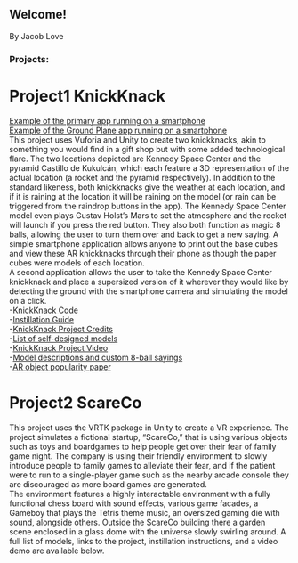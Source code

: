 ## Welcome!
By Jacob Love

### Projects:


# Project1 KnickKnack
[Example of the primary app running on a smartphone](https://github.com/JacobLove1/Site/blob/92f249924df36d2dbf9b63fa88e0eae7505a9ea3/Screenshot_20210920-135740_KnickKnack.jpg)\
[Example of the Ground Plane app running on a smartphone](https://github.com/JacobLove1/Site/blob/92f249924df36d2dbf9b63fa88e0eae7505a9ea3/Screenshot_20210918-161930_Ground.jpg)\
This project uses Vuforia and Unity to create two knickknacks, akin to something you would find in a gift 
shop but with some added technological flare. The two locations depicted are Kennedy Space Center and the pyramid Castillo de Kukulcán, which each feature a 3D representation of the actual location (a rocket and the pyramid respectively). In addition to the standard likeness, both knickknacks give the weather at each location, and if it is raining at the location it will be raining on the model (or rain can be triggered from the raindrop buttons in the app). The Kennedy Space Center model even plays Gustav Holst’s Mars to set the atmosphere and the rocket will launch if you press the red button. They also both function as magic 8 balls, allowing the user to turn them over and back to get a new saying. A simple smartphone application allows anyone to print out the base cubes and view these AR knickknacks through their phone as though the paper cubes were models of each location.\
A second application allows the user to take the Kennedy Space Center knickknack and place a supersized version of it wherever they would like by detecting the ground with the smartphone camera and simulating the model on a click.\
-[KnickKnack Code](https://github.com/JacobLove1/TrinketProject)\
-[Instillation Guide](https://github.com/JacobLove1/Site/blob/534d40d4d764ac0622a1dc6864ba73545bf9137e/Instillation%20Instructions.docx)\
-[KnickKnack Project Credits](https://github.com/JacobLove1/Site/blob/main/VRCREDITS.txt)\
-[List of self-designed models](https://github.com/JacobLove1/Site/blob/51c68821b93d8a0f5fc4ad27239d63b827c7491a/Self%20Designed%20Models.pdf)\
-[KnickKnack Project Video](https://youtu.be/L9n7vWq3tWQ)\
-[Model descriptions and custom 8-ball sayings](https://github.com/JacobLove1/Site/blob/20532df4fbc2def1a0937a222ce9c0f5bf21322a/Model%20depiction%20and%208ball%20description.docx)\
-[AR object popularity paper](https://github.com/JacobLove1/Site/blob/534d40d4d764ac0622a1dc6864ba73545bf9137e/The%20future%20of%20AR.docx)

# Project2 ScareCo
This project uses the VRTK package in Unity to create a VR experience. The project simulates a fictional startup, “ScareCo,” that is using various objects such as toys and boardgames to help people get over their fear of family game night. The company is using their friendly environment to slowly introduce people to family games to alleviate their fear, and if the patient were to run to a single-player game such as the nearby arcade console they are discouraged as more board games are generated.\
The environment features a highly interactable environment with a fully functional chess board with sound effects, various game facades, a Gameboy that plays the Tetris theme music, an oversized gaming die with sound, alongside others. Outside the ScareCo building there a garden scene enclosed in a glass dome with the universe slowly swirling around. A full list of models, links to the project, instillation instructions, and a video demo are available below.
